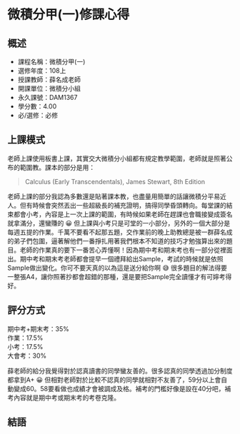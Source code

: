# 微積分甲(一)修課心得
## 概述
- 課程名稱：微積分甲(一)
- 選修年度：108上
- 授課教師：薛名成老師
- 開課單位：微積分小組
- 永久課號：DAM1367
- 學分數：4.00
- 必/選修：必修


## 上課模式
老師上課使用板書上課，其實交大微積分小組都有規定教學範圍，老師就是照著公布的範圍教。課本的部分是用：
> Calculus (Early Transcendentals), James Stewart, 8th Edition

老師上課的部分我認為多數還是貼著課本教，也盡量用簡單的話讓微積分平易近人。但有時候會突然丟出一些超級長的補充證明，搞得同學昏頭轉向。每堂課的結束都會小考，內容是上一次上課的範圍，有時候如果老師在趕課也會職接變成簽名就拿滿分，還蠻賺的 😀 但上課與小考只是可堂的一小部分，另外的一個大部分是每週五提的作業。千萬不要看不起那五題，交作業前的晚上助教總是被一群薛名成的弟子們包圍，逼著解他們一番掙扎用著我們根本不知道的技巧才勉強算出來的題目。老師的作業真的要下一番苦心弄懂啊！因為期中考和期末考也有一部分從裡面出。期中考和期末考老師都會提早一個禮拜給出Sample，考試的時候就是依照Sample做出變化。你可不要天真的以為這是送分給你啊 😅 很多題目的解法得要一整張A4，讓你照著抄都會超錯的那種，還是要把Sample完全讀懂才有可嬣考得好。


## 評分方式
期中考+期末考：35%<br/>
作業：17.5%<br/>
小考：17.5%<br/>
大會考：30%

薛老師的給分我覺得對於認真讀書的同學蠻友善的。很多認真的同學透過加分制度都拿到A+ 😀 但相對老師對於比較不認真的同學就相對不友善了，59分以上會自動變成60。58要看做也成績才會被調成及格。補考的門檻好像是設在40分吧，補考內容就是期中考或期末考的考卷克隆。 

## 結語

